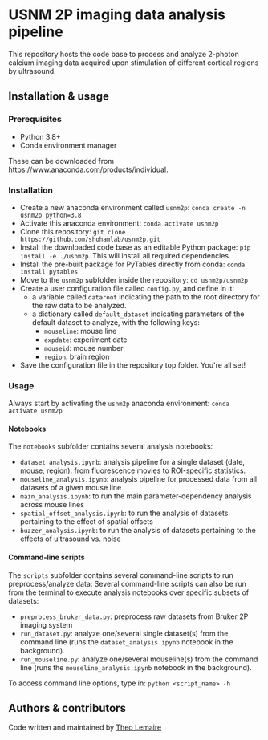 # USNM 2P imaging data analysis pipeline

This repository hosts the code base to process and analyze 2-photon calcium imaging data acquired upon stimulation of different cortical regions by ultrasound.

## Installation & usage

### Prerequisites

- Python 3.8+
- Conda environment manager

These can be downloaded from https://www.anaconda.com/products/individual.

### Installation

- Create a new anaconda environment called `usnm2p`: `conda create -n usnm2p python=3.8`
- Activate this anaconda environment: `conda activate usnm2p`
- Clone this repository: `git clone https://github.com/shohamlab/usnm2p.git`
- Install the downloaded code base as an editable Python package: `pip install -e ./usnm2p`. This will install all required dependencies.
- Install the pre-built package for PyTables directly from conda: `conda install pytables`
- Move to the `usnm2p` subfolder inside the repository: `cd usnm2p/usnm2p` 
- Create a user configuration file called `config.py`, and define in it:
    - a variable called `dataroot` indicating the path to the root directory for the raw data to be analyzed.
    - a dictionary called `default_dataset` indicating parameters of the default dataset to analyze, with the following keys:
        - `mouseline`: mouse line
        - `expdate`: experiment date
        - `mouseid`: mouse number
        - `region`: brain region
- Save the configuration file in the repository top folder. You're all set!

### Usage

Always start by activating the `usnm2p` anaconda environment: `conda activate usnm2p`

#### Notebooks

The `notebooks` subfolder contains several analysis notebooks:
- `dataset_analysis.ipynb`: analysis pipeline for a single dataset (date, mouse, region): from fluorescence movies to ROI-specific statistics.
- `mouseline_analysis.ipynb`: analysis pipeline for processed data from all datasets of a given mouse line
- `main_analysis.ipynb`: to run the main parameter-dependency analysis across mouse lines
- `spatial_offset_analysis.ipynb`: to run the analysis of datasets pertaining to the effect of spatial offsets
- `buzzer_analysis.ipynb`: to run the analysis of datasets pertaining to the effects of ultrasound vs. noise

#### Command-line scripts

The `scripts` subfolder contains several command-line scripts to run preprocess/analyze data:
Several command-line scripts can also be run from the terminal to execute analysis notebooks over specific subsets of datasets:
- `preprocess_bruker_data.py`: preprocess raw datasets from Bruker 2P imaging system
- `run_dataset.py`: analyze one/several single dataset(s) from the command line (runs the `dataset_analysis.ipynb` notebook in the background).
- `run_mouseline.py`: analyze one/several mouseline(s) from the command line (runs the `mouseline_analysis.ipynb` notebook in the background).

To access command line options, type in: `python <script_name> -h`

## Authors & contributors

Code written and maintained by [Theo Lemaire](mailto:theo.lemaire1@gmail.com)
